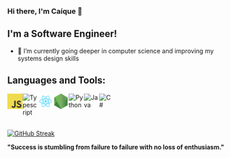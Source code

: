 ### Hi there, I'm Caíque 👋

## I'm a Software Engineer!

- 🌱 I’m currently going deeper in computer science and improving my systems design skills

## Languages and Tools:

<img align="left" alt="JavaScript" width="35px" src="https://raw.githubusercontent.com/github/explore/80688e429a7d4ef2fca1e82350fe8e3517d3494d/topics/javascript/javascript.png"/>
<img align="left" alt="Typescript" width="35px" src="https://github.com/remojansen/logo.ts/blob/master/ts.png?raw=true"/>
<img align="left" alt="React" width="35px" src="https://raw.githubusercontent.com/github/explore/80688e429a7d4ef2fca1e82350fe8e3517d3494d/topics/react/react.png" />
<img align="left" alt="Node.js" width="35px" src="https://raw.githubusercontent.com/github/explore/80688e429a7d4ef2fca1e82350fe8e3517d3494d/topics/nodejs/nodejs.png" />
<img align="left" alt="Python" width="35px" src="https://upload.wikimedia.org/wikipedia/commons/thumb/c/c3/Python-logo-notext.svg/768px-Python-logo-notext.svg.png" />
<img align="left" alt="Java" width="35px" src="https://logospng.org/download/java/logo-java-512.png" />
<img align="left" alt="C#" width="35px" src="https://seeklogo.com/images/C/c-sharp-c-logo-02F17714BA-seeklogo.com.png" />

<br />
<br />
<br />
<br />

[![GitHub Streak](https://streak-stats.demolab.com?user=caiquejjx&theme=dark)](https://git.io/streak-stats)

**"Success is stumbling from failure to failure with no loss of enthusiasm."**
